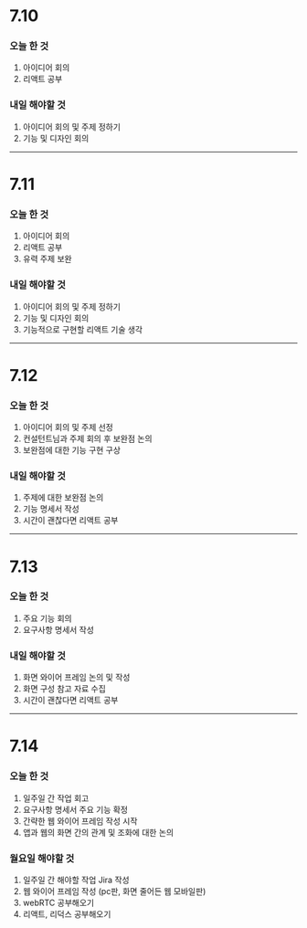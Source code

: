 # 7.10

### 오늘 한 것

1. 아이디어 회의
2. 리액트 공부

### 내일 해야할 것

1. 아이디어 회의 및 주제 정하기
2. 기능 및 디자인 회의

---

# 7.11

### 오늘 한 것

1. 아이디어 회의
2. 리액트 공부
3. 유력 주제 보완

### 내일 해야할 것

1. 아이디어 회의 및 주제 정하기
2. 기능 및 디자인 회의
3. 기능적으로 구현할 리액트 기술 생각

---

# 7.12

### 오늘 한 것

1. 아이디어 회의 및 주제 선정
2. 컨설턴트님과 주제 회의 후 보완점 논의
3. 보완점에 대한 기능 구현 구상

### 내일 해야할 것

1. 주제에 대한 보완점 논의
2. 기능 명세서 작성
3. 시간이 괜찮다면 리액트 공부

---

# 7.13

### 오늘 한 것

1. 주요 기능 회의
2. 요구사항 명세서 작성

### 내일 해야할 것

1. 화면 와이어 프레임 논의 및 작성
2. 화면 구성 참고 자료 수집
3. 시간이 괜찮다면 리액트 공부

---

# 7.14

### 오늘 한 것

1. 일주일 간 작업 회고
2. 요구사항 명세서 주요 기능 확정
3. 간략한 웹 와이어 프레임 작성 시작
4. 앱과 웹의 화면 간의 관계 및 조화에 대한 논의

### 월요일 해야할 것

1. 일주일 간 해야할 작업 Jira 작성
2. 웹 와이어 프레임 작성 (pc판, 화면 줄어든 웹 모바일판)
3. webRTC 공부해오기
4. 리액트, 리덕스 공부해오기
